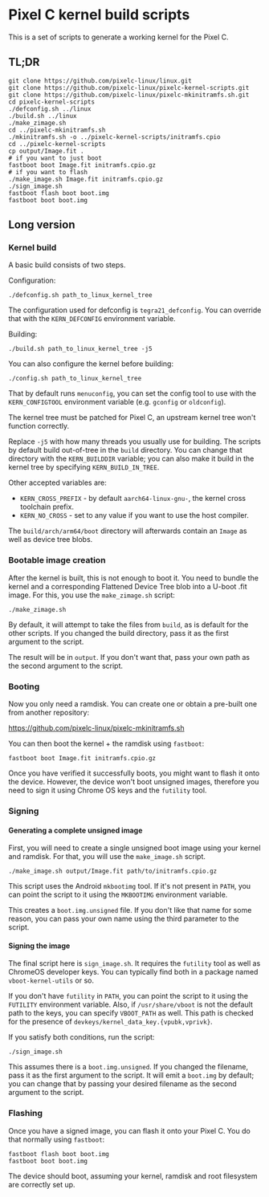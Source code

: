 # Pixel C kernel build scripts

This is a set of scripts to generate a working kernel for the Pixel C.

## TL;DR

```
git clone https://github.com/pixelc-linux/linux.git
git clone https://github.com/pixelc-linux/pixelc-kernel-scripts.git
git clone https://github.com/pixelc-linux/pixelc-mkinitramfs.sh.git
cd pixelc-kernel-scripts
./defconfig.sh ../linux
./build.sh ../linux
./make_zimage.sh
cd ../pixelc-mkinitramfs.sh
./mkinitramfs.sh -o ../pixelc-kernel-scripts/initramfs.cpio
cd ../pixelc-kernel-scripts
cp output/Image.fit .
# if you want to just boot
fastboot boot Image.fit initramfs.cpio.gz
# if you want to flash
./make_image.sh Image.fit initramfs.cpio.gz
./sign_image.sh
fastboot flash boot boot.img
fastboot boot boot.img
```

## Long version

### Kernel build

A basic build consists of two steps.

Configuration:

```
./defconfig.sh path_to_linux_kernel_tree
```

The configuration used for defconfig is `tegra21_defconfig`. You can override
that with the `KERN_DEFCONFIG` environment variable.

Building:

```
./build.sh path_to_linux_kernel_tree -j5
```

You can also configure the kernel before building:

```
./config.sh path_to_linux_kernel_tree
```

That by default runs `menuconfig`, you can set the config tool to use with
the `KERN_CONFIGTOOL` environment variable (e.g. `gconfig` or `oldconfig`).

The kernel tree must be patched for Pixel C, an upstream kernel tree won't
function correctly.

Replace `-j5` with how many threads you usually use for building. The scripts
by default build out-of-tree in the `build` directory. You can change that
directory with the `KERN_BUILDDIR` variable; you can also make it build in
the kernel tree by specifying `KERN_BUILD_IN_TREE`.

Other accepted variables are:

- `KERN_CROSS_PREFIX` - by default `aarch64-linux-gnu-`, the kernel cross
  toolchain prefix.
- `KERN_NO_CROSS` - set to any value if you want to use the host compiler.

The `build/arch/arm64/boot` directory will afterwards contain an `Image` as
well as device tree blobs.

### Bootable image creation

After the kernel is built, this is not enough to boot it. You need to bundle
the kernel and a corresponding Flattened Device Tree blob into a U-boot .fit
image. For this, you use the `make_zimage.sh` script:

```
./make_zimage.sh
```

By default, it will attempt to take the files from `build`, as is default
for the other scripts. If you changed the build directory, pass it as the
first argument to the script.

The result will be in `output`. If you don't want that, pass your own path
as the second argument to the script.

### Booting

Now you only need a ramdisk. You can create one or obtain a pre-built one
from another repository:

https://github.com/pixelc-linux/pixelc-mkinitramfs.sh

You can then boot the kernel + the ramdisk using `fastboot`:

```
fastboot boot Image.fit initramfs.cpio.gz
```

Once you have verified it successfully boots, you might want to flash it
onto the device. However, the device won't boot unsigned images, therefore
you need to sign it using Chrome OS keys and the `futility` tool.

### Signing

#### Generating a complete unsigned image

First, you will need to create a single unsigned boot image using your
kernel and ramdisk. For that, you will use the `make_image.sh` script.

```
./make_image.sh output/Image.fit path/to/initramfs.cpio.gz
```

This script uses the Android `mkbootimg` tool. If it's not present in `PATH`,
you can point the script to it using the `MKBOOTIMG` environment variable.

This creates a `boot.img.unsigned` file. If you don't like that name for some
reason, you can pass your own name using the third parameter to the script.

#### Signing the image

The final script here is `sign_image.sh`. It requires the `futility` tool
as well as ChromeOS developer keys. You can typically find both in a package
named `vboot-kernel-utils` or so.

If you don't have `futility` in `PATH`, you can point the script to it using
the `FUTILITY` environment variable. Also, if `/usr/share/vboot` is not the
default path to the keys, you can specify `VBOOT_PATH` as well. This path
is checked for the presence of `devkeys/kernel_data_key.{vpubk,vprivk}`.

If you satisfy both conditions, run the script:

```
./sign_image.sh
```

This assumes there is a `boot.img.unsigned`. If you changed the filename,
pass it as the first argument to the script. It will emit a `boot.img` by
default; you can change that by passing your desired filename as the second
argument to the script.

### Flashing

Once you have a signed image, you can flash it onto your Pixel C. You do
that normally using `fastboot`:

```
fastboot flash boot boot.img
fastboot boot boot.img
```

The device should boot, assuming your kernel, ramdisk and root filesystem
are correctly set up.
